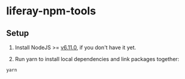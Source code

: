 # liferay-npm-tools

## Setup

1. Install NodeJS >= [v6.11.0](http://nodejs.org/dist/v6.11.0/), if you don't have it yet.

2. Run yarn to install local dependencies and link packages together:

```sh
yarn
```
